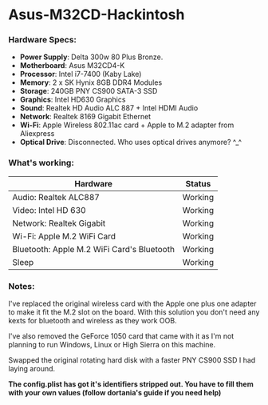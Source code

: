 # Asus-M32CD-Hackintosh

### Hardware Specs:

- **Power Supply**: Delta 300w 80 Plus Bronze.
- **Motherboard**: Asus M32CD4-K
- **Processor**: Intel i7-7400 (Kaby Lake)
- **Memory**: 2 x SK Hynix 8GB DDR4 Modules
- **Storage**: 240GB PNY CS900 SATA-3 SSD
- **Graphics**: Intel HD630 Graphics
- **Sound**: Realtek HD Audio ALC 887 + Intel HDMI Audio
- **Network**: Realtek 8169 Gigabit Ethernet
- **Wi-Fi**: Apple Wireless 802.11ac card + Apple to M.2 adapter from Aliexpress
- **Optical Drive**: Disconnected. Who uses optical drives anymore? ^_^


### What's working:


Hardware | Status |
---------|--------|
Audio: Realtek ALC887 | Working |
Video: Intel HD 630 | Working |
Network: Realtek Gigabit | Working |
Wi-Fi: Apple M.2 WiFi Card | Working |
Bluetooth: Apple M.2 WiFi Card's Bluetooth | Working |
Sleep | Working |

### Notes:

I've replaced the original wireless card with the Apple one plus one adapter to make it fit the M.2 slot on the board. With this solution you don't need any kexts for bluetooth and wireless as they work OOB.

I've also removed the GeForce 1050 card that came with it as I'm not planning to run Windows, Linux or High Sierra on this machine.

Swapped the original rotating hard disk with a faster PNY CS900 SSD I had laying around.

**The config.plist has got it's identifiers stripped out. You have to fill them with your own values (follow dortania's guide if you need help)**


